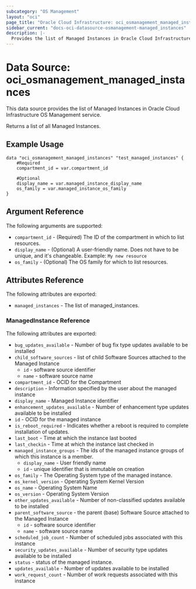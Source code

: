 ```yaml
---
subcategory: "OS Management"
layout: "oci"
page_title: "Oracle Cloud Infrastructure: oci_osmanagement_managed_instances"
sidebar_current: "docs-oci-datasource-osmanagement-managed_instances"
description: |-
  Provides the list of Managed Instances in Oracle Cloud Infrastructure OS Management service
---
```


# Data Source: oci_osmanagement_managed_instances
This data source provides the list of Managed Instances in Oracle Cloud Infrastructure OS Management service.

Returns a list of all Managed Instances.


## Example Usage

```hcl
data "oci_osmanagement_managed_instances" "test_managed_instances" {
	#Required
	compartment_id = var.compartment_id

	#Optional
	display_name = var.managed_instance_display_name
	os_family = var.managed_instance_os_family
}
```

## Argument Reference

The following arguments are supported:

* `compartment_id` - (Required) The ID of the compartment in which to list resources.
* `display_name` - (Optional) A user-friendly name. Does not have to be unique, and it's changeable.  Example: `My new resource` 
* `os_family` - (Optional) The OS family for which to list resources.


## Attributes Reference

The following attributes are exported:

* `managed_instances` - The list of managed_instances.

### ManagedInstance Reference

The following attributes are exported:

* `bug_updates_available` - Number of bug fix type updates available to be installed
* `child_software_sources` - list of child Software Sources attached to the Managed Instance
	* `id` - software source identifier
	* `name` - software source name
* `compartment_id` - OCID for the Compartment
* `description` - Information specified by the user about the managed instance
* `display_name` - Managed Instance identifier
* `enhancement_updates_available` - Number of enhancement type updates available to be installed
* `id` - OCID for the managed instance
* `is_reboot_required` - Indicates whether a reboot is required to complete installation of updates.
* `last_boot` - Time at which the instance last booted
* `last_checkin` - Time at which the instance last checked in
* `managed_instance_groups` - The ids of the managed instance groups of which this instance is a member. 
	* `display_name` - User friendly name
	* `id` - unique identifier that is immutable on creation
* `os_family` - The Operating System type of the managed instance.
* `os_kernel_version` - Operating System Kernel Version
* `os_name` - Operating System Name
* `os_version` - Operating System Version
* `other_updates_available` - Number of non-classified updates available to be installed
* `parent_software_source` - the parent (base) Software Source attached to the Managed Instance
	* `id` - software source identifier
	* `name` - software source name
* `scheduled_job_count` - Number of scheduled jobs associated with this instance
* `security_updates_available` - Number of security type updates available to be installed
* `status` - status of the managed instance.
* `updates_available` - Number of updates available to be installed
* `work_request_count` - Number of work requests associated with this instance

